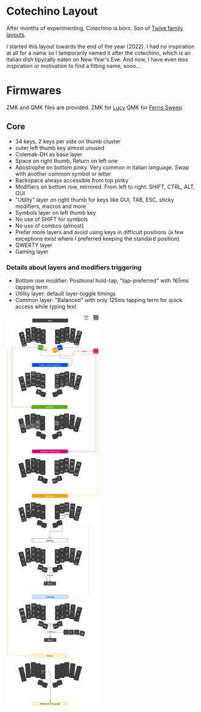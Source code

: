 # Cotechino Layout
After months of experimenting, Cotechino is born. Son of [Twive family layouts](https://github.com/fractalysid/Twive_Layouts).

I started this layout towards the end of the year (2022). I had no inspiration at all for a name so I temporarily named it after the cotechino, which
is an Italian dish tipycally eaten on New Year's Eve. And now, I have even less inspiration or motivation to find a fitting name, sooo...


# Firmwares
ZMK and QMK files are provided.
ZMK for [Lucy](https://github.com/fractalysid/Lucy-Keyboard)
QMK for [Ferris Sweep](https://github.com/davidphilipbarr/Sweep)

## Core

- 34 keys, 2 keys per side on thumb cluster
- outer left thumb key almost unused
- Colemak-DH as base layer
- Space on right thumb, Return on left one
- Apostrophe on bottom pinky. Very common in italian language. Swap with another common symbol or letter
- Backspace always accessible from top pinky
- Modifiers on bottom row, mirrored. From left to right: SHIFT, CTRL, ALT, GUI
- "Utility" layer on right thumb for keys like GUI, TAB, ESC, sticky modifiers, macros and more
- Symbols layer on left thumb key
- No use of SHIFT for symbols
- No use of combos (almost)
- Prefer more layers and avoid using keys in difficult positions (a few exceptions exist where I preferred keeping the standard position)
- QWERTY layer
- Gaming layer

### Details about layers and modifiers triggering
- Bottom row modifier: Positional hold-tap, "tap-preferred" with 165ms tapping term
- Utility layer: default layer-toggle timings
- Common layer: "Balanced" with only 125ms tapping term for quick access while typing text


![Cotechino Layout](https://github.com/fractalysid/Cotechino_Keyboard_Layout/blob/main/Cotechino.png?raw=true)
